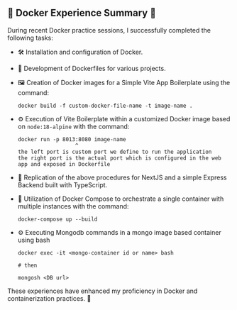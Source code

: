 ## 🐳 Docker Experience Summary 🚀

During recent Docker practice sessions, I successfully completed the following tasks:

- 🛠️ Installation and configuration of Docker.

- 📝 Development of Dockerfiles for various projects.

- 🖼️ Creation of Docker images for a Simple Vite App Boilerplate using the command:

  ```
  docker build -f custom-docker-file-name -t image-name .
  ```

- ⚙️ Execution of Vite Boilerplate within a customized Docker image based on `node:18-alpine` with the command:

  ```
  docker run -p 8013:8080 image-name
                    ^
  the left port is custom port we define to run the application
  the right port is the actual port which is configured in the web app and exposed in Dockerfile
  ```

- 🔄 Replication of the above procedures for NextJS and a simple Express Backend built with TypeScript.

- 🐙 Utilization of Docker Compose to orchestrate a single container with multiple instances with the command:

  ```
  docker-compose up --build
  ```

- ⚙️ Executing Mongodb commands in a mongo image based container using bash

  ```
  docker exec -it <mongo-container id or name> bash

  # then

  mongosh <DB url>
  ```

These experiences have enhanced my proficiency in Docker and containerization practices. 🌟
